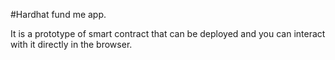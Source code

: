#Hardhat fund me app.

It is a prototype of smart contract that can be deployed and you can interact with it directly in the browser.